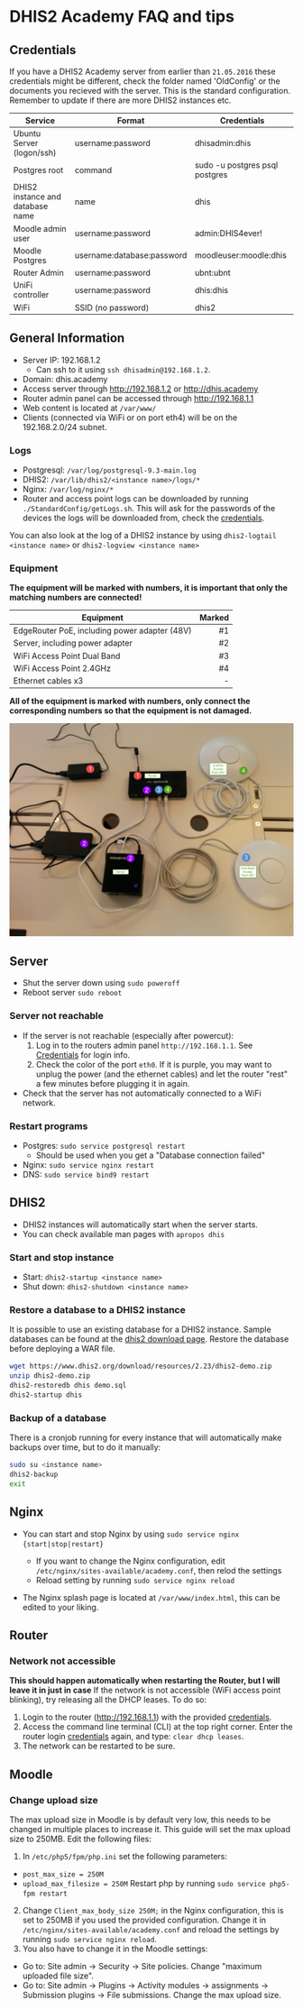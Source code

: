 # DHIS2 Academy FAQ and tips

## Credentials

If you have a DHIS2 Academy server from earlier than `21.05.2016` these credentials might be different, check the folder named 'OldConfig' or the documents you recieved with the server.
This is the standard configuration. Remember to update if there are more DHIS2 instances etc.

Service                          | Format                     | Credentials
-------------------------------- | -------------------------- | --------------------------------
Ubuntu Server (logon/ssh)        | username:password          | dhisadmin:dhis
Postgres root                    | command                    | sudo -u postgres psql postgres
DHIS2 instance and database name | name                       | dhis
Moodle admin user                | username:password          | admin:DHIS4ever!
Moodle Postgres                  | username:database:password | moodleuser:moodle:dhis
Router Admin                     | username:password          | ubnt:ubnt
UniFi controller                 | username:password          | dhis:dhis
WiFi                             | SSID (no password)         | dhis2

## General Information

- Server IP: 192.168.1.2
  - Can ssh to it using `ssh dhisadmin@192.168.1.2`.
- Domain: dhis.academy
- Access server through <http://192.168.1.2> or <http://dhis.academy>
- Router admin panel can be accessed through <http://192.168.1.1>
- Web content is located at `/var/www/`
- Clients (connected via WiFi or on port eth4) will be on the 192.168.2.0/24 subnet.

### Logs

- Postgresql: `/var/log/postgresql-9.3-main.log`
- DHIS2: `/var/lib/dhis2/<instance name>/logs/*`
- Nginx: `/var/log/nginx/*`
- Router and access point logs can be downloaded by running `./StandardConfig/getLogs.sh`. This will ask for the passwords of the devices the logs will be downloaded from, check the [credentials](#credentials).

You can also look at the log of a DHIS2 instance by using `dhis2-logtail <instance name>` or `dhis2-logview <instance name>`

### Equipment

**The equipment will be marked with numbers, it is important that only the matching numbers are connected!**

Equipment                                     | Marked
--------------------------------------------- | -----:
EdgeRouter PoE, including power adapter (48V) |     #1
Server, including power adapter				  |     #2
WiFi Access Point Dual Band                   |     #3
WiFi Access Point 2.4GHz                      |     #4
Ethernet cables x3                            |      -

**All of the equipment is marked with numbers, only connect the corresponding numbers so that the equipment is not damaged.**

![Marked equipment](./StandardConfig/images/equipment.jpg)

## Server
 - Shut the server down using `sudo poweroff`
 - Reboot server `sudo reboot`

### Server not reachable
 - If the server is not reachable (especially after powercut):
   1. Log in to the routers admin panel `http://192.168.1.1`. See [Credentials](#credentials) for login info.
   2. Check the color of the port `eth0`. If it is purple, you may want to unplug the power (and the ethernet cables) and let the router "rest" a few minutes before plugging it in again.
 - Check that the server has not automatically connected to a WiFi network.

### Restart programs
 - Postgres: `sudo service postgresql restart`
   - Should be used when you get a "Database connection failed"
 - Nginx: `sudo service nginx restart`
 - DNS: `sudo service bind9 restart`

## DHIS2
 - DHIS2 instances will automatically start when the server starts.
 - You can check available man pages with `apropos dhis`

### Start and stop instance
 - Start: `dhis2-startup <instance name>`
 - Shut down: `dhis2-shutdown <instance name>`

### Restore a database to a DHIS2 instance
It is possible to use an existing database for a DHIS2 instance. Sample databases can be found at the [dhis2 download page](https://www.dhis2.org/downloads). Restore the database before deploying a WAR file.

  ```bash
  wget https://www.dhis2.org/download/resources/2.23/dhis2-demo.zip
  unzip dhis2-demo.zip
  dhis2-restoredb dhis demo.sql
  dhis2-startup dhis
  ```

### Backup of a database
There is a cronjob running for every instance that will automatically make backups over time, but to do it manually:
  ```bash
  sudo su <instance name>
  dhis2-backup
  exit
  ```

## Nginx
 - You can start and stop Nginx by using `sudo service nginx {start|stop|restart}`
   - If you want to change the Nginx configuration, edit `/etc/nginx/sites-available/academy.conf`, then relod the settings
   - Reload setting by running `sudo service nginx reload`

 - The Nginx splash page is located at `/var/www/index.html`, this can be edited to your liking.

## Router
### Network not accessible
**This should happen automatically when restarting the Router, but I will leave it in just in case**
If the network is not accessible (WiFi access point blinking), try releasing all the DHCP leases. To do so:
 1. Login to the router (<http://192.168.1.1>) with the provided [credentials](#credentials).
 2. Access the command line terminal (CLI) at the top right corner. Enter the router login [credentials](#credentials) again, and type: `clear dhcp leases`.
 3. The network can be restarted to be sure.

## Moodle
### Change upload size
The max upload size in Moodle is by default very low, this needs to be changed in multiple places to increase it. This guide will set the max upload size to 250MB. Edit the following files:
1. In `/etc/php5/fpm/php.ini` set the following parameters:
  - `post_max_size = 250M`
  - `upload_max_filesize = 250M`
Restart php by running `sudo service php5-fpm restart`
2. Change `Client_max_body_size 250M;` in the Nginx configuration, this is set to 250MB if you used the provided configuration. Change it in `/etc/nginx/sites-available/academy.conf` and reload the settings by running `sudo service nginx reload`.
3. You also have to change it in the Moodle settings:
  - Go to: Site admin -> Security -> Site policies. Change "maximum uploaded file size".
  - Go to: Site admin -> Plugins -> Activity modules -> assignments -> Submission plugins -> File submissions. Change the max upload size.
